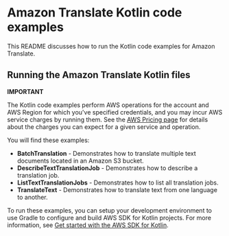 # Amazon Translate Kotlin code examples

This README discusses how to run the Kotlin code examples for Amazon Translate.

## Running the Amazon Translate Kotlin files

**IMPORTANT**

The Kotlin code examples perform AWS operations for the account and AWS Region for which you've specified credentials, and you may incur AWS service charges by running them. See the [AWS Pricing page](https://aws.amazon.com/pricing/) for details about the charges you can expect for a given service and operation.

You will find these examples: 

- **BatchTranslation** - Demonstrates how to translate multiple text documents located in an Amazon S3 bucket.
- **DescribeTextTranslationJob** - Demonstrates how to describe a translation job.
- **ListTextTranslationJobs** - Demonstrates how to list all translation jobs.
- **TranslateText** - Demonstrates how to translate text from one language to another.

To run these examples, you can setup your development environment to use Gradle to configure and build AWS SDK for Kotlin projects. For more information, 
see [Get started with the AWS SDK for Kotlin](https://docs.aws.amazon.com/sdk-for-kotlin/latest/developer-guide/setup.html). 
